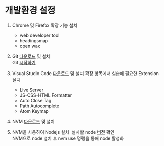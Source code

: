 
# 개발환경 설정

1. Chrome 및 Firefox 확장 기능 설치
    * web developer tool
    * headingsmap
    * open wax

2. Git [다운로드](ttps://git-scm.com/downloads) 및 설치  
   Git [시작하기](https://goo.gl/hqYsPC)

3. Visual Studio Code [다운로드](https://code.visualstudio.com/) 및 설치
   확장 항목에서 실습에 필요한 Extension 설치 
   * Live Server 
   * JS-CSS-HTML Formatter
   * Auto Close Tag 
   * Path Autocomplete  
   * Atom Keymap   

4. NVM [다운로드](https://github.com/creationix/nvm) 및 설치
5. NVM을 사용하여 Nodejs 설치  
   설치할 node [버전](https://nodejs.org/en/) 확인  
   NVM으로 node 설치 후 nvm use 명령을 통해 node 활성화  
